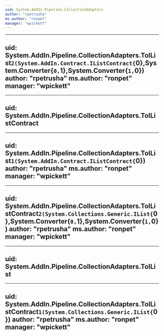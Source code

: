 ```yaml
---
uid: System.AddIn.Pipeline.CollectionAdapters
author: "rpetrusha"
ms.author: "ronpet"
manager: "wpickett"
---
```


---
uid: System.AddIn.Pipeline.CollectionAdapters.ToIList``2(System.AddIn.Contract.IListContract{``0},System.Converter{``0,``1},System.Converter{``1,``0})
author: "rpetrusha"
ms.author: "ronpet"
manager: "wpickett"
---

---
uid: System.AddIn.Pipeline.CollectionAdapters.ToIListContract
---

---
uid: System.AddIn.Pipeline.CollectionAdapters.ToIList``1(System.AddIn.Contract.IListContract{``0})
author: "rpetrusha"
ms.author: "ronpet"
manager: "wpickett"
---

---
uid: System.AddIn.Pipeline.CollectionAdapters.ToIListContract``2(System.Collections.Generic.IList{``0},System.Converter{``0,``1},System.Converter{``1,``0})
author: "rpetrusha"
ms.author: "ronpet"
manager: "wpickett"
---

---
uid: System.AddIn.Pipeline.CollectionAdapters.ToIList
---

---
uid: System.AddIn.Pipeline.CollectionAdapters.ToIListContract``1(System.Collections.Generic.IList{``0})
author: "rpetrusha"
ms.author: "ronpet"
manager: "wpickett"
---
